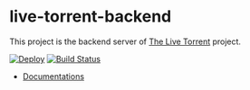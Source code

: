# live-torrent-backend

This project is the backend server of [The Live Torrent](https://github.com/Davenchy/live-torrent) project.

[![Deploy](https://www.herokucdn.com/deploy/button.svg)](https://heroku.com/deploy?template=https://github.com/Davenchy/live-torrent-backend) [![Build Status](https://travis-ci.org/Davenchy/live-torrent-backend.svg?branch=master)](https://travis-ci.org/Davenchy/live-torrent-backend)

- [Documentations](https://github.com/Davenchy/live-torrent-backend/wiki)
